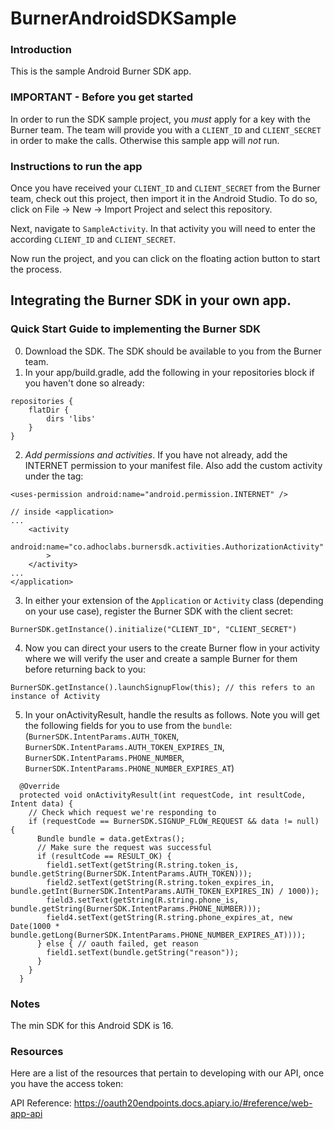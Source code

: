 # BurnerAndroidSDKSample

### Introduction
This is the sample Android Burner SDK app. 

### IMPORTANT - Before you get started
In order to run the SDK sample project, you *must* apply for a key with the Burner team. The team will provide you with a `CLIENT_ID` and `CLIENT_SECRET` in order to make the calls. Otherwise this sample app will *not* run.

### Instructions to run the app
Once you have received your `CLIENT_ID` and `CLIENT_SECRET` from the Burner team, check out this project, then import it in the Android Studio. To do so, click on File -> New -> Import Project and select this repository.

Next, navigate to `SampleActivity`. In that activity you will need to enter the according `CLIENT_ID` and `CLIENT_SECRET`.

Now run the project, and you can click on the floating action button to start the process.

## Integrating the Burner SDK in your own app.

### Quick Start Guide to implementing the Burner SDK

0. Download the SDK. The SDK should be available to you from the Burner team.
1. In your app/build.gradle, add the following in your repositories block if you haven't done so already:
```
repositories {
    flatDir {
        dirs 'libs'
    }
}
```
2. *Add permissions and activities*. If you have not already, add the INTERNET permission to your manifest file. Also add the custom activity under the <application> tag:
```
<uses-permission android:name="android.permission.INTERNET" />
 
// inside <application>
...
    <activity
        android:name="co.adhoclabs.burnersdk.activities.AuthorizationActivity"
        >
    </activity>
...
</application>
```

3. In either your extension of the `Application` or `Activity` class (depending on your use case), register the Burner SDK with the client secret:
```
BurnerSDK.getInstance().initialize("CLIENT_ID", "CLIENT_SECRET")
```

4. Now you can direct your users to the create Burner flow in your activity where we will verify the user and create a sample Burner for them before returning back to you:
```
BurnerSDK.getInstance().launchSignupFlow(this); // this refers to an instance of Activity
```

5. In your onActivityResult, handle the results as follows. Note you will get the following fields for you to use from the `bundle`: (`BurnerSDK.IntentParams.AUTH_TOKEN`, `BurnerSDK.IntentParams.AUTH_TOKEN_EXPIRES_IN`, `BurnerSDK.IntentParams.PHONE_NUMBER`, `BurnerSDK.IntentParams.PHONE_NUMBER_EXPIRES_AT`)
```
  @Override
  protected void onActivityResult(int requestCode, int resultCode, Intent data) {
    // Check which request we're responding to
    if (requestCode == BurnerSDK.SIGNUP_FLOW_REQUEST && data != null) {
      Bundle bundle = data.getExtras();
      // Make sure the request was successful
      if (resultCode == RESULT_OK) {
        field1.setText(getString(R.string.token_is, bundle.getString(BurnerSDK.IntentParams.AUTH_TOKEN)));
        field2.setText(getString(R.string.token_expires_in, bundle.getInt(BurnerSDK.IntentParams.AUTH_TOKEN_EXPIRES_IN) / 1000));
        field3.setText(getString(R.string.phone_is, bundle.getString(BurnerSDK.IntentParams.PHONE_NUMBER)));
        field4.setText(getString(R.string.phone_expires_at, new Date(1000 * bundle.getLong(BurnerSDK.IntentParams.PHONE_NUMBER_EXPIRES_AT))));
      } else { // oauth failed, get reason
        field1.setText(bundle.getString("reason"));
      }
    }
  }
```

### Notes
The min SDK for this Android SDK is 16.

### Resources
Here are a list of the resources that pertain to developing with our API, once you have the access token:

API Reference: https://oauth20endpoints.docs.apiary.io/#reference/web-app-api

